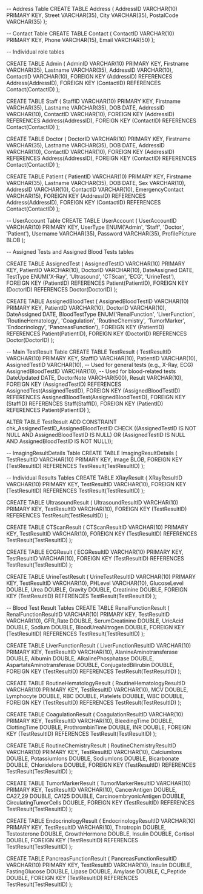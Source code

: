 -- Address Table
CREATE TABLE Address (
    AddressID VARCHAR(10) PRIMARY KEY,
    Street VARCHAR(35),
    City VARCHAR(35),
    PostalCode VARCHAR(35)
);

-- Contact Table
CREATE TABLE Contact (
    ContactID VARCHAR(10) PRIMARY KEY,
    Phone VARCHAR(15),
    Email VARCHAR(50)
);

-- Individual role tables

CREATE TABLE Admin (
    AdminID VARCHAR(10) PRIMARY KEY,
    Firstname VARCHAR(35),
    Lastname VARCHAR(35),
    AddressID VARCHAR(10),
    ContactID VARCHAR(10),
    FOREIGN KEY (AddressID) REFERENCES Address(AddressID),
    FOREIGN KEY (ContactID) REFERENCES Contact(ContactID)
);

CREATE TABLE Staff (
    StaffID VARCHAR(10) PRIMARY KEY,
    Firstname VARCHAR(35),
    Lastname VARCHAR(35),
    DOB DATE,
    AddressID VARCHAR(10),
    ContactID VARCHAR(10),
    FOREIGN KEY (AddressID) REFERENCES Address(AddressID),
    FOREIGN KEY (ContactID) REFERENCES Contact(ContactID)
);

CREATE TABLE Doctor (
    DoctorID VARCHAR(10) PRIMARY KEY,
    Firstname VARCHAR(35),
    Lastname VARCHAR(35),
    DOB DATE,
    AddressID VARCHAR(10),
    ContactID VARCHAR(10),
    FOREIGN KEY (AddressID) REFERENCES Address(AddressID),
    FOREIGN KEY (ContactID) REFERENCES Contact(ContactID)
);

CREATE TABLE Patient (
    PatientID VARCHAR(10) PRIMARY KEY,
    Firstname VARCHAR(35),
    Lastname VARCHAR(35),
    DOB DATE,
    Sex VARCHAR(10),
    AddressID VARCHAR(10),
    ContactID VARCHAR(10),
    EmergencyContact VARCHAR(15),
    FOREIGN KEY (AddressID) REFERENCES Address(AddressID),
    FOREIGN KEY (ContactID) REFERENCES Contact(ContactID)
);

-- UserAccount Table
CREATE TABLE UserAccount (
    UserAccountID VARCHAR(10) PRIMARY KEY,
    UserType ENUM('Admin', 'Staff', 'Doctor', 'Patient'),
    Username VARCHAR(35),
    Password VARCHAR(35),
    ProfilePicture BLOB
);

-- Assigned Tests and Assigned Blood Tests tables

CREATE TABLE AssignedTest (
    AssignedTestID VARCHAR(10) PRIMARY KEY,
    PatientID VARCHAR(10),
    DoctorID VARCHAR(10),
    DateAssigned DATE,
    TestType ENUM('X-Ray', 'Ultrasound', 'CTScan', 'ECG', 'UrineTest'),
    FOREIGN KEY (PatientID) REFERENCES Patient(PatientID),
    FOREIGN KEY (DoctorID) REFERENCES Doctor(DoctorID)
);

CREATE TABLE AssignedBloodTest (
    AssignedBloodTestID VARCHAR(10) PRIMARY KEY,
    PatientID VARCHAR(10),
    DoctorID VARCHAR(10),
    DateAssigned DATE,
    BloodTestType ENUM('RenalFunction', 'LiverFunction', 'RoutineHematology', 'Coagulation', 'RoutineChemistry', 'TumorMarker', 'Endocrinology', 'PancreasFunction'),
    FOREIGN KEY (PatientID) REFERENCES Patient(PatientID),
    FOREIGN KEY (DoctorID) REFERENCES Doctor(DoctorID)
);

-- Main TestResult Table
CREATE TABLE TestResult (
    TestResultID VARCHAR(10) PRIMARY KEY,
    StaffID VARCHAR(10),
    PatientID VARCHAR(10),
    AssignedTestID VARCHAR(10),        -- Used for general tests (e.g., X-Ray, ECG)
    AssignedBloodTestID VARCHAR(10),    -- Used for blood-related tests
    DateUpdated DATE,
    DoctorNote VARCHAR(500),
    Result VARCHAR(10),
    FOREIGN KEY (AssignedTestID) REFERENCES AssignedTest(AssignedTestID),
    FOREIGN KEY (AssignedBloodTestID) REFERENCES AssignedBloodTest(AssignedBloodTestID),
    FOREIGN KEY (StaffID) REFERENCES Staff(StaffID),
    FOREIGN KEY (PatientID) REFERENCES Patient(PatientID)
);

ALTER TABLE TestResult
ADD CONSTRAINT chk_AssignedTestID_AssignedBloodTestID
CHECK ((AssignedTestID IS NOT NULL AND AssignedBloodTestID IS NULL) OR
       (AssignedTestID IS NULL AND AssignedBloodTestID IS NOT NULL));


-- ImagingResultDetails Table
CREATE TABLE ImagingResultDetails (
    TestResultID VARCHAR(10) PRIMARY KEY,
    Image BLOB,
    FOREIGN KEY (TestResultID) REFERENCES TestResult(TestResultID)
);

-- Individual Results Tables
CREATE TABLE XRayResult (
    XRayResultID VARCHAR(10) PRIMARY KEY,
    TestResultID VARCHAR(10),
    FOREIGN KEY (TestResultID) REFERENCES TestResult(TestResultID)
);

CREATE TABLE UltrasoundResult (
    UltrasoundResultID VARCHAR(10) PRIMARY KEY,
    TestResultID VARCHAR(10),
    FOREIGN KEY (TestResultID) REFERENCES TestResult(TestResultID)
);

CREATE TABLE CTScanResult (
    CTScanResultID VARCHAR(10) PRIMARY KEY,
    TestResultID VARCHAR(10),
    FOREIGN KEY (TestResultID) REFERENCES TestResult(TestResultID)
);

CREATE TABLE ECGResult (
    ECGResultID VARCHAR(10) PRIMARY KEY,
    TestResultID VARCHAR(10),
    FOREIGN KEY (TestResultID) REFERENCES TestResult(TestResultID)
);

CREATE TABLE UrineTestResult (
    UrineTestResultID VARCHAR(10) PRIMARY KEY,
    TestResultID VARCHAR(10),
    PHLevel VARCHAR(10),
    GlucoseLevel DOUBLE,
    Urea DOUBLE,
    Gravity DOUBLE,
    Creatinine DOUBLE,
    FOREIGN KEY (TestResultID) REFERENCES TestResult(TestResultID)
);

-- Blood Test Result Tables
CREATE TABLE RenalFunctionResult (
    RenalFunctionResultID VARCHAR(10) PRIMARY KEY,
    TestResultID VARCHAR(10),
    GFR_Rate DOUBLE,
    SerumCreatinine DOUBLE,
    UricAcid DOUBLE,
    Sodium DOUBLE,
    BloodUreaNitrogen DOUBLE,
    FOREIGN KEY (TestResultID) REFERENCES TestResult(TestResultID)
);

CREATE TABLE LiverFunctionResult (
    LiverFunctionResultID VARCHAR(10) PRIMARY KEY,
    TestResultID VARCHAR(10),
    AlanineAminotransferase DOUBLE,
    Albumin DOUBLE,
    AlkalinePhosphatase DOUBLE,
    AspartateAminotransferase DOUBLE,
    ConjugatedBilirubin DOUBLE,
    FOREIGN KEY (TestResultID) REFERENCES TestResult(TestResultID)
);

CREATE TABLE RoutineHematologyResult (
    RoutineHematologyResultID VARCHAR(10) PRIMARY KEY,
    TestResultID VARCHAR(10),
    MCV DOUBLE,
    Lymphocyte DOUBLE,
    RBC DOUBLE,
    Platelets DOUBLE,
    WBC DOUBLE,
    FOREIGN KEY (TestResultID) REFERENCES TestResult(TestResultID)
);

CREATE TABLE CoagulationResult (
    CoagulationResultID VARCHAR(10) PRIMARY KEY,
    TestResultID VARCHAR(10),
    BleedingTime DOUBLE,
    ClottingTime DOUBLE,
    ProthrombinTime DOUBLE, 
    INR DOUBLE,
    FOREIGN KEY (TestResultID) REFERENCES TestResult(TestResultID)
);

CREATE TABLE RoutineChemistryResult (
    RoutineChemistryResultID VARCHAR(10) PRIMARY KEY,
    TestResultID VARCHAR(10),
    CalciumIons DOUBLE,
    PotassiumIons DOUBLE,
    SodiumIons DOUBLE,
    Bicarbonate DOUBLE,
    ChlorideIons DOUBLE,
    FOREIGN KEY (TestResultID) REFERENCES TestResult(TestResultID)
);

CREATE TABLE TumorMarkerResult (
    TumorMarkerResultID VARCHAR(10) PRIMARY KEY,
    TestResultID VARCHAR(10),
    CancerAntigen DOUBLE,
    CA27_29 DOUBLE,
    CA125 DOUBLE,
    CarcinoembryonicAntigen DOUBLE,
    CirculatingTumorCells DOUBLE,
    FOREIGN KEY (TestResultID) REFERENCES TestResult(TestResultID)
);

CREATE TABLE EndocrinologyResult (
    EndocrinologyResultID VARCHAR(10) PRIMARY KEY,
    TestResultID VARCHAR(10),
    Throtropin DOUBLE,
    Testosterone DOUBLE,
    GrowthHormone DOUBLE,
    Insulin DOUBLE,
    Cortisol DOUBLE,
    FOREIGN KEY (TestResultID) REFERENCES TestResult(TestResultID)
);

CREATE TABLE PancreasFunctionResult (
    PancreasFunctionResultID VARCHAR(10) PRIMARY KEY,
    TestResultID VARCHAR(10),
    Insulin DOUBLE,
    FastingGlucose DOUBLE,
    Lipase DOUBLE,
    Amylase DOUBLE,
    C_Peptide DOUBLE,
    FOREIGN KEY (TestResultID) REFERENCES TestResult(TestResultID)
);
